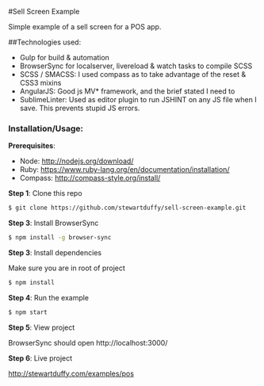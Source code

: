 #Sell Screen Example

Simple example of a sell screen for a POS app.

##Technologies used:
- Gulp for build & automation
- BrowserSync for localserver, livereload & watch tasks to compile SCSS
- SCSS / SMACSS: I used compass as to take advantage of the reset & CSS3 mixins
- AngularJS: Good js MV* framework, and the brief stated I need to
- SublimeLinter: Used as editor plugin to run JSHINT on any JS file when I save. This prevents stupid JS errors.  

### Installation/Usage:

**Prerequisites**: 
- Node: http://nodejs.org/download/
- Ruby: https://www.ruby-lang.org/en/documentation/installation/
- Compass: http://compass-style.org/install/

**Step 1**: Clone this repo
```bash
$ git clone https://github.com/stewartduffy/sell-screen-example.git
```

**Step 3**: Install BrowserSync

```bash
$ npm install -g browser-sync
```

**Step 3**: Install dependencies

Make sure you are in root of project

```bash
$ npm install
```

**Step 4**: Run the example
```bash
$ npm start
```

**Step 5**: View project

BrowserSync should open http://localhost:3000/

**Step 6**: Live project

http://stewartduffy.com/examples/pos

